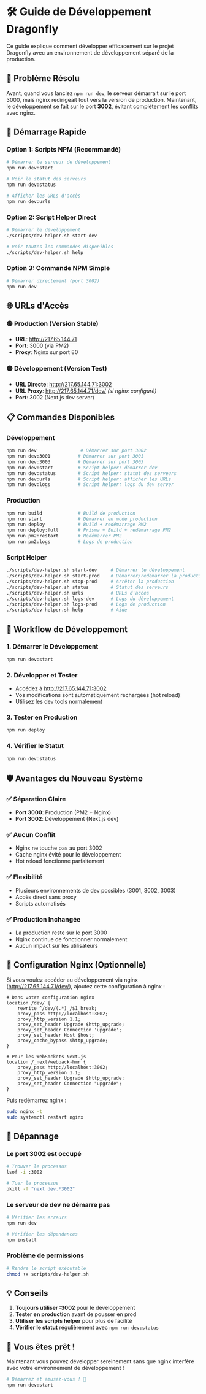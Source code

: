 # 🛠️ Guide de Développement Dragonfly

Ce guide explique comment développer efficacement sur le projet Dragonfly avec un environnement de développement séparé de la production.

## 🎯 Problème Résolu

Avant, quand vous lanciez `npm run dev`, le serveur démarrait sur le port 3000, mais nginx redirigeait tout vers la version de production. Maintenant, le développement se fait sur le port **3002**, évitant complètement les conflits avec nginx.

## 🚀 Démarrage Rapide

### Option 1: Scripts NPM (Recommandé)
```bash
# Démarrer le serveur de développement
npm run dev:start

# Voir le statut des serveurs
npm run dev:status

# Afficher les URLs d'accès
npm run dev:urls
```

### Option 2: Script Helper Direct
```bash
# Démarrer le développement
./scripts/dev-helper.sh start-dev

# Voir toutes les commandes disponibles
./scripts/dev-helper.sh help
```

### Option 3: Commande NPM Simple
```bash
# Démarrer directement (port 3002)
npm run dev
```

## 🌐 URLs d'Accès

### 🟢 Production (Version Stable)
- **URL**: http://217.65.144.71
- **Port**: 3000 (via PM2)
- **Proxy**: Nginx sur port 80

### 🟡 Développement (Version Test)
- **URL Directe**: http://217.65.144.71:3002
- **URL Proxy**: http://217.65.144.71/dev/ *(si nginx configuré)*
- **Port**: 3002 (Next.js dev server)

## 📋 Commandes Disponibles

### Développement
```bash
npm run dev                # Démarrer sur port 3002
npm run dev:3001          # Démarrer sur port 3001
npm run dev:3003          # Démarrer sur port 3003
npm run dev:start         # Script helper: démarrer dev
npm run dev:status        # Script helper: statut des serveurs
npm run dev:urls          # Script helper: afficher les URLs
npm run dev:logs          # Script helper: logs du dev server
```

### Production
```bash
npm run build             # Build de production
npm run start             # Démarrer en mode production
npm run deploy            # Build + redémarrage PM2
npm run deploy:full       # Prisma + Build + redémarrage PM2
npm run pm2:restart       # Redémarrer PM2
npm run pm2:logs          # Logs de production
```

### Script Helper
```bash
./scripts/dev-helper.sh start-dev     # Démarrer le développement
./scripts/dev-helper.sh start-prod    # Démarrer/redémarrer la production
./scripts/dev-helper.sh stop-prod     # Arrêter la production
./scripts/dev-helper.sh status        # Statut des serveurs
./scripts/dev-helper.sh urls          # URLs d'accès
./scripts/dev-helper.sh logs-dev      # Logs du développement
./scripts/dev-helper.sh logs-prod     # Logs de production
./scripts/dev-helper.sh help          # Aide
```

## 🔄 Workflow de Développement

### 1. Démarrer le Développement
```bash
npm run dev:start
```

### 2. Développer et Tester
- Accédez à http://217.65.144.71:3002
- Vos modifications sont automatiquement rechargées (hot reload)
- Utilisez les dev tools normalement

### 3. Tester en Production
```bash
npm run deploy
```

### 4. Vérifier le Statut
```bash
npm run dev:status
```

## 🛡️ Avantages du Nouveau Système

### ✅ Séparation Claire
- **Port 3000**: Production (PM2 + Nginx)
- **Port 3002**: Développement (Next.js dev)

### ✅ Aucun Conflit
- Nginx ne touche pas au port 3002
- Cache nginx évité pour le développement
- Hot reload fonctionne parfaitement

### ✅ Flexibilité
- Plusieurs environnements de dev possibles (3001, 3002, 3003)
- Accès direct sans proxy
- Scripts automatisés

### ✅ Production Inchangée
- La production reste sur le port 3000
- Nginx continue de fonctionner normalement
- Aucun impact sur les utilisateurs

## 🔧 Configuration Nginx (Optionnelle)

Si vous voulez accéder au développement via nginx (http://217.65.144.71/dev/), ajoutez cette configuration à nginx :

```nginx
# Dans votre configuration nginx
location /dev/ {
    rewrite ^/dev/(.*) /$1 break;
    proxy_pass http://localhost:3002;
    proxy_http_version 1.1;
    proxy_set_header Upgrade $http_upgrade;
    proxy_set_header Connection 'upgrade';
    proxy_set_header Host $host;
    proxy_cache_bypass $http_upgrade;
}

# Pour les WebSockets Next.js
location /_next/webpack-hmr {
    proxy_pass http://localhost:3002;
    proxy_http_version 1.1;
    proxy_set_header Upgrade $http_upgrade;
    proxy_set_header Connection "upgrade";
}
```

Puis redémarrez nginx :
```bash
sudo nginx -t
sudo systemctl restart nginx
```

## 🚨 Dépannage

### Le port 3002 est occupé
```bash
# Trouver le processus
lsof -i :3002

# Tuer le processus
pkill -f "next dev.*3002"
```

### Le serveur de dev ne démarre pas
```bash
# Vérifier les erreurs
npm run dev

# Vérifier les dépendances
npm install
```

### Problème de permissions
```bash
# Rendre le script exécutable
chmod +x scripts/dev-helper.sh
```

## 💡 Conseils

1. **Toujours utiliser :3002** pour le développement
2. **Tester en production** avant de pousser en prod
3. **Utiliser les scripts helper** pour plus de facilité
4. **Vérifier le statut** régulièrement avec `npm run dev:status`

## 🎉 Vous êtes prêt !

Maintenant vous pouvez développer sereinement sans que nginx interfère avec votre environnement de développement !

```bash
# Démarrez et amusez-vous ! 🚀
npm run dev:start
``` 